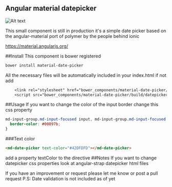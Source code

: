 ## Angular material datepicker
![Alt text](http://i.imgur.com/zAlNOIe.png)


This small component is still in production it's a simple date picker based on the angular-material port of polymer by the people behind ionic

https://material.angularjs.org/

##Install
This component is bower registered 
```css
bower install material-date-picker
```
All the necessary files will be automatically included in your index.html if not add
```css
    <link rel="stylesheet" href="bower_components/material-date-picker/build/styles/main.css" />
    <script src="bower_components/material-date-picker/build/datepicker.js"></script>
```

##Usage
If you want to change the color of the input border change this css property
```css
md-input-group.md-input-focused input, md-input-group.md-input-focused textarea, .md-input-group.md-input-focused input, .md-input-group.md-input-focused textarea {
  border-color: #00897b;
}
```
###Text color
```html
<md-date-picker text-color="#42DFDFD"></md-date-picker>
```

add a property textColor to the directive
##Notes
If you want to change datepicker css properties look at angular-strap datepicker html files

If you have an improvement or request please let me know or post a pull request
P.S: Date validation is not included as of yet
